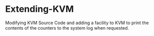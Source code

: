 # Extending-KVM
Modifying KVM Source Code and adding a facility to KVM to print the contents of the counters to the system log when requested.
